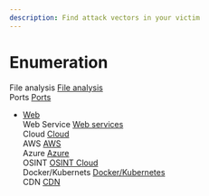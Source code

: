 ```yaml
---
description: Find attack vectors in your victim
---
```


# Enumeration

File analysis [File analysis](files.md) </br> 
Ports [Ports](ports.md) </br> 
* [Web](web/) </br> 
Web Service [Web services](web/webservices.md) </br> 
Cloud [Cloud](cloud.md) </br> 
AWS [AWS](cloud.md#aws) </br> 
Azure [Azure](cloud.md#azure) </br> 
OSINT [OSINT Cloud](cloud.md#cloud-osint) </br> 
Docker/Kubernets [Docker/Kubernetes](cloud.md#docker) </br> 
CDN [CDN](cloud.md#cdn-domain-fronting)


